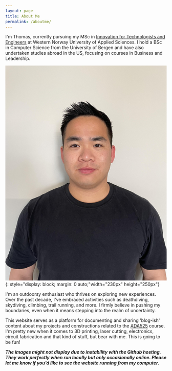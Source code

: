 ```yaml
---
layout: page
title: About Me
permalink: /aboutme/
---
```


I'm Thomas, currently pursuing my MSc in [Innovation for Technologists and Engineers](https://www.hvl.no/en/studies-at-hvl/study-programmes/responsible-innovation-and-sustainable-value-creation/) at Western Norway University of Applied Sciences. I hold a BSc in Computer Science from the University of Bergen and have also undertaken studies abroad in the US, focusing on courses in Business and Leadership.

![Portrait](/files/portfolio.jpg){: style="display: block; margin: 0 auto;"width="230px" height="250px"}

I'm an outdoorsy enthusiast who thrives on exploring new experiences. Over the past decade, I've embraced activities such as deathdiving, skydiving, climbing, trail running, and more. I firmly believe in pushing my boundaries, even when it means stepping into the realm of uncertainty.

This website serves as a platform for documenting and sharing 'blog-ish' content about my projects and constructions related to the [ADA525](https://www.hvl.no/en/studies-at-hvl/study-programmes/courses/2023/ADA525) course. I'm pretty new when it comes to 3D printing, laser cutting, electronics, circuit fabrication and that kind of stuff, but bear with me. This is going to be fun!

***The images might not display due to instability with the Github hosting. They work perfectly when run locally but only occasionally  online. Please let me know if you'd like to see the website running from my computer.***